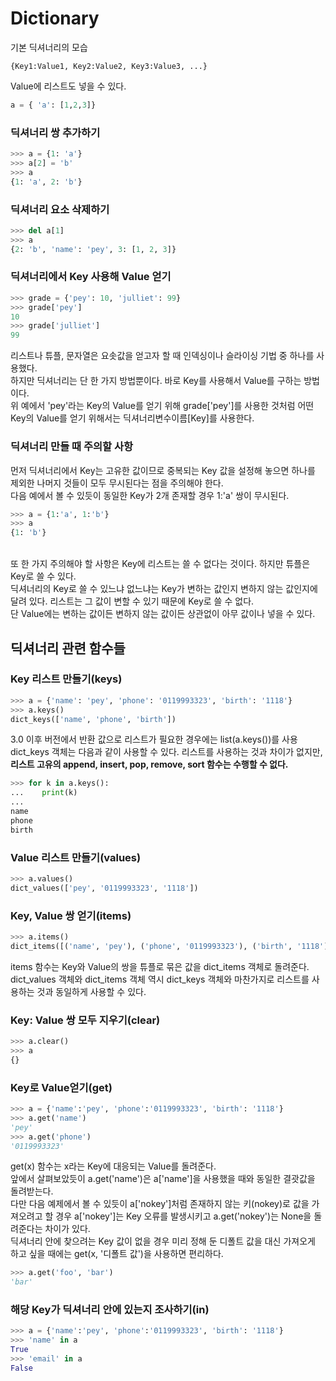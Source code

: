 # Dictionary
기본 딕셔너리의 모습<br>
```
{Key1:Value1, Key2:Value2, Key3:Value3, ...}
```
Value에 리스트도 넣을 수 있다.<br>
```python
a = { 'a': [1,2,3]}
```
### 딕셔너리 쌍 추가하기
```python
>>> a = {1: 'a'}
>>> a[2] = 'b'
>>> a
{1: 'a', 2: 'b'}
```
### 딕셔너리 요소 삭제하기
```python
>>> del a[1]
>>> a
{2: 'b', 'name': 'pey', 3: [1, 2, 3]}
```
### 딕셔너리에서 Key 사용해 Value 얻기
```python
>>> grade = {'pey': 10, 'julliet': 99}
>>> grade['pey']
10
>>> grade['julliet']
99
```
리스트나 튜플, 문자열은 요솟값을 얻고자 할 때 인덱싱이나 슬라이싱 기법 중 하나를 사용했다. <br>
하지만 딕셔너리는 단 한 가지 방법뿐이다. 바로 Key를 사용해서 Value를 구하는 방법이다. 
<br>위 예에서 'pey'라는 Key의 Value를 얻기 위해 grade['pey']를 사용한 것처럼 어떤 Key의 Value를 얻기 위해서는 딕셔너리변수이름[Key]를 사용한다.
### 딕셔너리 만들 때 주의할 사항
먼저 딕셔너리에서 Key는 고유한 값이므로 중복되는 Key 값을 설정해 놓으면 하나를 제외한 나머지 것들이 모두 무시된다는 점을 주의해야 한다. <br>
다음 예에서 볼 수 있듯이 동일한 Key가 2개 존재할 경우 1:'a' 쌍이 무시된다.
```python
>>> a = {1:'a', 1:'b'}
>>> a
{1: 'b'}
```
<br>
또 한 가지 주의해야 할 사항은 Key에 리스트는 쓸 수 없다는 것이다. 하지만 튜플은 Key로 쓸 수 있다. <br>
딕셔너리의 Key로 쓸 수 있느냐 없느냐는 Key가 변하는 값인지 변하지 않는 값인지에 달려 있다. 리스트는 그 값이 변할 수 있기 때문에 Key로 쓸 수 없다. <br>
단 Value에는 변하는 값이든 변하지 않는 값이든 상관없이 아무 값이나 넣을 수 있다.<br>

## 딕셔너리 관련 함수들
### Key 리스트 만들기(keys)
```python
>>> a = {'name': 'pey', 'phone': '0119993323', 'birth': '1118'}
>>> a.keys()
dict_keys(['name', 'phone', 'birth'])
```
3.0 이후 버전에서 반환 값으로 리스트가 필요한 경우에는 list(a.keys())를 사용<br>
dict_keys 객체는 다음과 같이 사용할 수 있다. 리스트를 사용하는 것과 차이가 없지만, **리스트 고유의 append, insert, pop, remove, sort 함수는 수행할 수 없다.** <br>

```python
>>> for k in a.keys():
...    print(k)
...
name
phone
birth
```

### Value 리스트 만들기(values)
```python
>>> a.values()
dict_values(['pey', '0119993323', '1118'])
```
### Key, Value 쌍 얻기(items)
```python
>>> a.items()
dict_items([('name', 'pey'), ('phone', '0119993323'), ('birth', '1118')])
```
items 함수는 Key와 Value의 쌍을 튜플로 묶은 값을 dict_items 객체로 돌려준다. <br>
dict_values 객체와 dict_items 객체 역시 dict_keys 객체와 마찬가지로 리스트를 사용하는 것과 동일하게 사용할 수 있다.<br>
### Key: Value 쌍 모두 지우기(clear)
```python
>>> a.clear()
>>> a
{}
```
### Key로 Value얻기(get)
```python
>>> a = {'name':'pey', 'phone':'0119993323', 'birth': '1118'}
>>> a.get('name')
'pey'
>>> a.get('phone')
'0119993323'
```
get(x) 함수는 x라는 Key에 대응되는 Value를 돌려준다. <br>
앞에서 살펴보았듯이 a.get('name')은 a['name']을 사용했을 때와 동일한 결괏값을 돌려받는다.<br>
다만 다음 예제에서 볼 수 있듯이 a['nokey']처럼 존재하지 않는 키(nokey)로 값을 가져오려고 할 경우 a['nokey']는 Key 오류를 발생시키고 a.get('nokey')는 None을 돌려준다는 차이가 있다.<br>
딕셔너리 안에 찾으려는 Key 값이 없을 경우 미리 정해 둔 디폴트 값을 대신 가져오게 하고 싶을 때에는 get(x, '디폴트 값')을 사용하면 편리하다.<br>
```python
>>> a.get('foo', 'bar')
'bar'
```
### 해당 Key가 딕셔너리 안에 있는지 조사하기(in)
```python
>>> a = {'name':'pey', 'phone':'0119993323', 'birth': '1118'}
>>> 'name' in a
True
>>> 'email' in a
False
```
